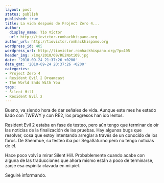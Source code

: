 ```yaml
---
layout: post
status: publish
published: true
title: La vida después de Project Zero 4...
author:
  display_name: Tío Víctor
  url: http://tiovictor.romhackhispano.org
author_url: http://tiovictor.romhackhispano.org
wordpress_id: 405
wordpress_url: http://tiovictor.romhackhispano.org/?p=405
header_img: /img/2010/09/RE2Noti09.jpg
date: '2010-09-24 21:37:26 +0200'
date_gmt: '2010-09-24 20:37:26 +0200'
categories:
- Project Zero 4
- Resident Evil 2 Dreamcast
- The World Ends With You
tags:
- Silent Hill
- Resident Evil 2
---
```

Bueno, va siendo hora de dar señales de vida. Aunque este mes he estado liado con TWEWY y con RE2, los progresos han ido lentos.

Resident Evil 2 estaba en fase de testeo, pero aún tengo que terminar de oír las noticias de la finalización de las pruebas. Hay algunos bugs que resolver, cosa que estoy intentando arreglar a través de un conocido de los foros. De Shenmue, su testeo iba por SegaSaturno pero no tengo noticias de él.

Hace poco volví a mirar Silent Hill. Probablemente cuando acabe con alguna de las traducciones que ahora mismo están a poco de terminarse, zanje esa espinita clavada en mi piel.

Seguiré informando.
